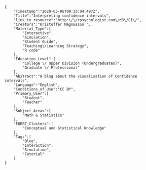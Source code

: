 
    {
        "Timestamp":"2020-05-08T09:33:04.497Z",
        "Title":"Interpreting confidence intervals",
        "link_to_resource":"http:\/\/rpsychologist.com\/d3\/CI\/",
        "Creators":"Kristoffer Magnusson ",
        "Material_Type":[
            "Interactive",
            "Simulation",
            "Student Guide",
            "Teaching\/Learning Strategy",
            "R code"
        ],
        "Education_Level":[
            "College \/ Upper Division (Undergraduates)",
            "Graduate \/ Professional"
        ],
        "Abstract":"A blog about the visualisation of Confidence intervals",
        "Language":"English",
        "Conditions_of_Use":"CC BY",
        "Primary_User":[
            "Student",
            "Teacher"
        ],
        "Subject_Areas":[
            "Math & Statistics"
        ],
        "FORRT_Clusters":[
            "Conceptual and Statistical Knowledge"
        ],
        "Tags":[
            "Blog",
            "Interaction",
            "Simulation",
            "Tutorial"
        ]
    }
